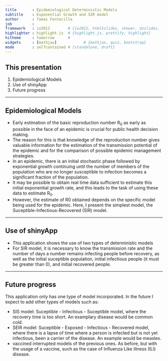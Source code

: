 ```yaml
---
title       : Epidemiological Deterministic Models
subtitle    : Exponential Growth and SIR model
author      : Tomas Fontecilla
job         : 
framework   : io2012        # {io2012, html5slides, shower, dzslides, ...}
highlighter : highlight.js  # {highlight.js, prettify, highlight}
hitheme     : tomorrow      # 
widgets     : [mathjax]            # {mathjax, quiz, bootstrap}
mode        : selfcontained # {standalone, draft}
---
```


## This presentation

1. Epidemiological Models
2. Use of shinyApp
3. Future progress

---

## Epidemiological Models

* Early estimation of the basic reproduction number R$_0$ as early as possible in the face of
an epidemic is crucial for public health decision making. 
* The reason for this is that knowledge of the reproduction number gives valuable information for the estimation of the transmission potential of the epidemic and for the comparison of possible epidemic management strategies. 
* In an epidemic, there is an initial stochastic phase followed by exponential growth continuing until the number of members of the population who are no longer susceptible to infection becomes a significant fraction of the population. 
* It may be possible to obtain real time data sufficient to estimate this initial exponential growth rate, and this leads to the task of using these data to estimate R$_0$.
* However, the estimate of R0 obtained depends on the specific model being used for
the epidemic. Here, I present the simplest model, the Suceptible-Infectious-Recovered (SIR) model.

---

## Use of shinyApp

* This application shows the use of two types of deterministic models
* For SIR model, it is necessary to know the transmission rate and the number of days a number remains infecting people before recovery, as well as the initial suceptible population, initial infectious people (it must be greater than 0), and initial recovered people.

---

## Future progress

This application only has one type of model incorporated. In the future I expect to add other types of models such as:
* SIS model: Suceptible - Infectious - Suceptible model, where the recovery time is too short. An examplary disease would be common cold.
* SEIR model: Suceptible - Exposed - Infectious - Recovered model, where there is a lapse of time where a person is infected but is not yet infectious, been a carrier of the disease. An example would be measles.
* vaccined interrupted models of the previous ones. As before, but with the usage of a vaccine, such as the case of Influenza Like illness (ILI) disease.
